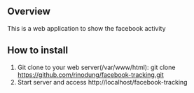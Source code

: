 ## Overview
This is a web application to show the facebook activity

## How to install
1. Git clone to your web server(/var/www/html): git clone https://github.com/rinodung/facebook-tracking.git
2. Start server and access http://localhost/facebook-tracking